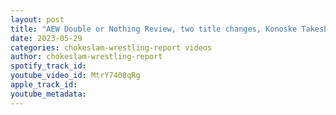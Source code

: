 ```yaml
---
layout: post
title: "AEW Double or Nothing Review, two title changes, Konoske Takeshita joins BCC plus more!"
date: 2023-05-29
categories: chokeslam-wrestling-report videos
author: chokeslam-wrestling-report
spotify_track_id: 
youtube_video_id: MtrY7408qRg
apple_track_id: 
youtube_metadata: 
---
```

